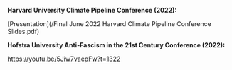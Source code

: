 **Harvard University Climate Pipeline Conference (2022):** 

[Presentation](/Final June 2022 Harvard Climate Pipeline Conference Slides.pdf)

**Hofstra University Anti-Fascism in the 21st Century Conference (2022):** 

https://youtu.be/5Jiw7vaepFw?t=1322

